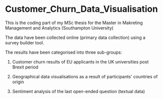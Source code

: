 # Customer_Churn_Data_Visualisation

This is the coding part of my MSc thesis for the Master in Makreting Management and Analytics (Southampton University)

The data have been collected online (primary data collection) using a survey builder tool. 

The results have been categorised into three sub-groups:

1) Customer churn results of EU applicants in the UK universities post Brexit period

2) Geographical data visualisations as a result of participants' countries of origin

3) Sentiment analysis of the last open-ended question (textual data) 
